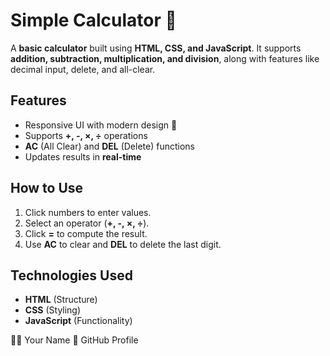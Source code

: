 # Simple Calculator 🧮

A **basic calculator** built using **HTML, CSS, and JavaScript**. It supports **addition, subtraction, multiplication, and division**, along with features like decimal input, delete, and all-clear.

## Features
- Responsive UI with modern design 🎨  
- Supports **+, -, ×, ÷** operations  
- **AC** (All Clear) and **DEL** (Delete) functions  
- Updates results in **real-time**  

## How to Use  
1. Click numbers to enter values.  
2. Select an operator (**+, -, ×, ÷**).  
3. Click **=** to compute the result.  
4. Use **AC** to clear and **DEL** to delete the last digit.  

## Technologies Used  
- **HTML** (Structure)  
- **CSS** (Styling)  
- **JavaScript** (Functionality)

👨‍💻 Your Name
🔗 GitHub Profile